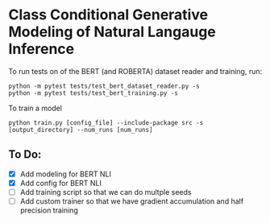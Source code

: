 # Class Conditional Generative Modeling of Natural Langauge Inference

To run tests on of the BERT (and ROBERTA) dataset reader and training, run:
```
python -m pytest tests/test_bert_dataset_reader.py -s
python -m pytest tests/test_bert_training.py -s
```

To train a model 
```
python train.py [config_file] --include-package src -s [output_directory] --num_runs [num_runs]
```

## To Do:

- [x] Add modeling for BERT NLI
- [x] Add config for BERT NLI
- [ ] Add training script so that we can do multple seeds
- [ ] Add custom trainer so that we have gradient accumulation and half precision training